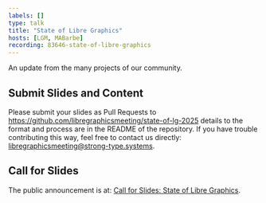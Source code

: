 ```yaml
---
labels: []
type: talk
title: "State of Libre Graphics"
hosts: [LGM, MABarbe]
recording: 83646-state-of-libre-graphics
---
```


An update from the many projects of our community.

## Submit Slides and Content

Please submit your slides as Pull Requests to https://github.com/libregraphicsmeeting/state-of-lg-2025
details to the format and process are in the README of the repository. If
you have trouble contributing this way, feel free to contact us directly:
[libregraphicsmeeting@strong-type.systems](mailto:libregraphicsmeeting@strong-type.systems).

## Call for Slides

The public announcement is at: [Call for Slides: State of Libre Graphics]({{rootPath}}/news/2025-05-06_0001-call-for-slides-state-of-libre-graphics/).
